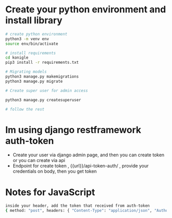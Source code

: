 # Create your python environment and install library

```sh
# create python environment
python3 -m venv env
source env/bin/activate

# install requirements
cd konigle
pip3 install -r requirements.txt
```

```sh
# Migrating models
python3 manage.py makemigrations
python3 manage.py migrate

# Create super user for admin access

python3 manage.py createsuperuser

# follow the rest

```

# Im using django restframework auth-token

- Create your user via django admin page, and then you can create token or you can create via api
- Endpoint for create token , {{url}}/api-token-auth/ , provide your credentials on body, then you get token

# Notes for JavaScript

```sh
inside your header, add the token that received from auth-token
{ method: "post", headers: { "Content-Type": "application/json", "Authorization": "Token fc017e6e6180acc49d0a3c0cb5a389486ddf9bc3" }

```
